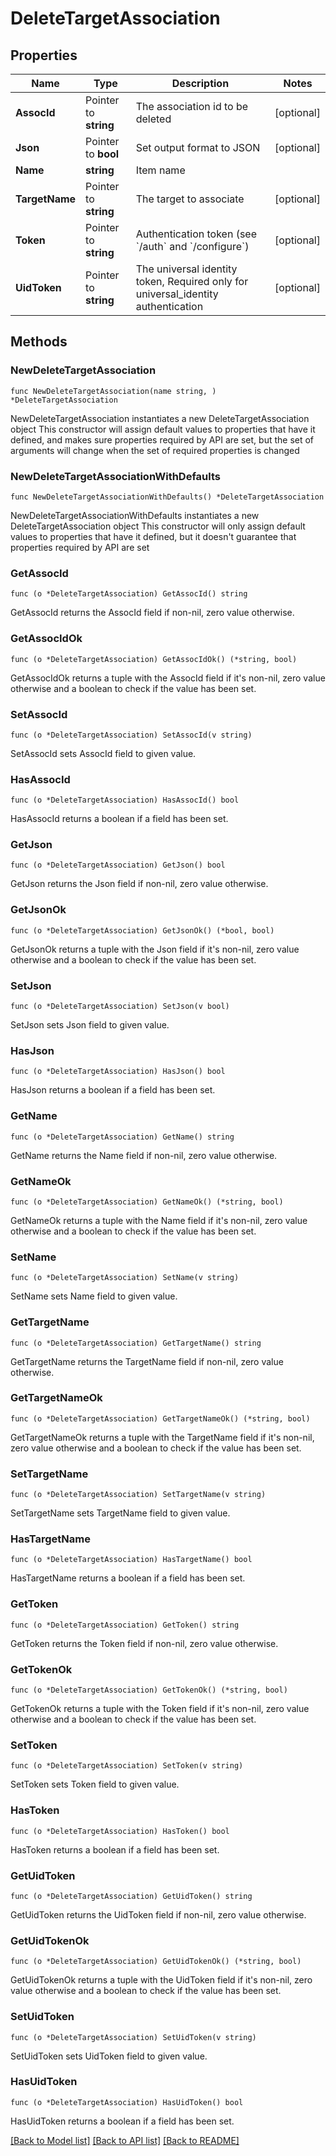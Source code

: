 # DeleteTargetAssociation

## Properties

Name | Type | Description | Notes
------------ | ------------- | ------------- | -------------
**AssocId** | Pointer to **string** | The association id to be deleted | [optional] 
**Json** | Pointer to **bool** | Set output format to JSON | [optional] 
**Name** | **string** | Item name | 
**TargetName** | Pointer to **string** | The target to associate | [optional] 
**Token** | Pointer to **string** | Authentication token (see &#x60;/auth&#x60; and &#x60;/configure&#x60;) | [optional] 
**UidToken** | Pointer to **string** | The universal identity token, Required only for universal_identity authentication | [optional] 

## Methods

### NewDeleteTargetAssociation

`func NewDeleteTargetAssociation(name string, ) *DeleteTargetAssociation`

NewDeleteTargetAssociation instantiates a new DeleteTargetAssociation object
This constructor will assign default values to properties that have it defined,
and makes sure properties required by API are set, but the set of arguments
will change when the set of required properties is changed

### NewDeleteTargetAssociationWithDefaults

`func NewDeleteTargetAssociationWithDefaults() *DeleteTargetAssociation`

NewDeleteTargetAssociationWithDefaults instantiates a new DeleteTargetAssociation object
This constructor will only assign default values to properties that have it defined,
but it doesn't guarantee that properties required by API are set

### GetAssocId

`func (o *DeleteTargetAssociation) GetAssocId() string`

GetAssocId returns the AssocId field if non-nil, zero value otherwise.

### GetAssocIdOk

`func (o *DeleteTargetAssociation) GetAssocIdOk() (*string, bool)`

GetAssocIdOk returns a tuple with the AssocId field if it's non-nil, zero value otherwise
and a boolean to check if the value has been set.

### SetAssocId

`func (o *DeleteTargetAssociation) SetAssocId(v string)`

SetAssocId sets AssocId field to given value.

### HasAssocId

`func (o *DeleteTargetAssociation) HasAssocId() bool`

HasAssocId returns a boolean if a field has been set.

### GetJson

`func (o *DeleteTargetAssociation) GetJson() bool`

GetJson returns the Json field if non-nil, zero value otherwise.

### GetJsonOk

`func (o *DeleteTargetAssociation) GetJsonOk() (*bool, bool)`

GetJsonOk returns a tuple with the Json field if it's non-nil, zero value otherwise
and a boolean to check if the value has been set.

### SetJson

`func (o *DeleteTargetAssociation) SetJson(v bool)`

SetJson sets Json field to given value.

### HasJson

`func (o *DeleteTargetAssociation) HasJson() bool`

HasJson returns a boolean if a field has been set.

### GetName

`func (o *DeleteTargetAssociation) GetName() string`

GetName returns the Name field if non-nil, zero value otherwise.

### GetNameOk

`func (o *DeleteTargetAssociation) GetNameOk() (*string, bool)`

GetNameOk returns a tuple with the Name field if it's non-nil, zero value otherwise
and a boolean to check if the value has been set.

### SetName

`func (o *DeleteTargetAssociation) SetName(v string)`

SetName sets Name field to given value.


### GetTargetName

`func (o *DeleteTargetAssociation) GetTargetName() string`

GetTargetName returns the TargetName field if non-nil, zero value otherwise.

### GetTargetNameOk

`func (o *DeleteTargetAssociation) GetTargetNameOk() (*string, bool)`

GetTargetNameOk returns a tuple with the TargetName field if it's non-nil, zero value otherwise
and a boolean to check if the value has been set.

### SetTargetName

`func (o *DeleteTargetAssociation) SetTargetName(v string)`

SetTargetName sets TargetName field to given value.

### HasTargetName

`func (o *DeleteTargetAssociation) HasTargetName() bool`

HasTargetName returns a boolean if a field has been set.

### GetToken

`func (o *DeleteTargetAssociation) GetToken() string`

GetToken returns the Token field if non-nil, zero value otherwise.

### GetTokenOk

`func (o *DeleteTargetAssociation) GetTokenOk() (*string, bool)`

GetTokenOk returns a tuple with the Token field if it's non-nil, zero value otherwise
and a boolean to check if the value has been set.

### SetToken

`func (o *DeleteTargetAssociation) SetToken(v string)`

SetToken sets Token field to given value.

### HasToken

`func (o *DeleteTargetAssociation) HasToken() bool`

HasToken returns a boolean if a field has been set.

### GetUidToken

`func (o *DeleteTargetAssociation) GetUidToken() string`

GetUidToken returns the UidToken field if non-nil, zero value otherwise.

### GetUidTokenOk

`func (o *DeleteTargetAssociation) GetUidTokenOk() (*string, bool)`

GetUidTokenOk returns a tuple with the UidToken field if it's non-nil, zero value otherwise
and a boolean to check if the value has been set.

### SetUidToken

`func (o *DeleteTargetAssociation) SetUidToken(v string)`

SetUidToken sets UidToken field to given value.

### HasUidToken

`func (o *DeleteTargetAssociation) HasUidToken() bool`

HasUidToken returns a boolean if a field has been set.


[[Back to Model list]](../README.md#documentation-for-models) [[Back to API list]](../README.md#documentation-for-api-endpoints) [[Back to README]](../README.md)


